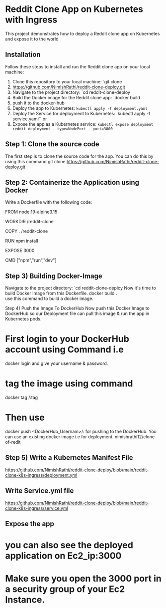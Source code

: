 # Reddit Clone App on Kubernetes with Ingress
This project demonstrates how to deploy a Reddit clone app on Kubernetes  and expose it to the world 

## Installation
Follow these steps to install and run the Reddit clone app on your local machine:

1) Clone this repository to your local machine: `git clone
2) https://github.com/NimishRathi/reddit-clone-deploy.git
3) Navigate to the project directory: `cd reddit-clone-deploy
4) Build the Docker image for the Reddit clone app: `docker build  .
5) push it to the docker-hub
6) Deploy the app to Kubernetes: `kubectl apply -f deployment.yaml`
1) Deploy the Service for deployment to Kubernetes: `kubectl apply -f service.yaml`` or
6) Expose the app as a Kubernetes service: `kubectl expose deployment reddit-deployment --type=NodePort --port=3000`

## Step 1: Clone the source code
The first step is to clone the source code for the app. You can do this by using this command 
git clone https://github.com/NimishRathi/reddit-clone-deploy.git

## Step 2: Containerize the Application using Docker
Write a Dockerfile with the following code:


FROM node:19-alpine3.15

WORKDIR /reddit-clone

COPY . /reddit-clone

RUN npm install 

EXPOSE 3000

CMD ["npm","run","dev"]


## Step 3) Building Docker-Image
Navigate to the project directory: `cd reddit-clone-deploy
Now it's time to build Docker Image from this Dockerfile. docker build .  
use this command to build a docker image.

Step 4) Push the Image To DockerHub
Now push this Docker Image to DockerHub so our Deployment file can pull this image & run the app in Kubernetes pods.

# First login to your DockerHub account using Command i.e
docker login 
and give your username & password.

# tag the image using command 
docker  tag <image-name> <dockerhub-username>/<repo-name>:tag  

# Then use 
docker push <DockerHub_Usernam>/<tagged-Imagename>:<actual-image-name> for pushing to the DockerHub.
You can use an existing docker image i.e  for deployment.
nimishrathi12/clone-of-redit


## Step 5) Write a Kubernetes Manifest File

https://github.com/NimishRathi/reddit-clone-deploy/blob/main/reddit-clone-k8s-ingress/deployment.yml

##        Write Service.yml file

 https://github.com/NimishRathi/reddit-clone-deploy/blob/main/reddit-clone-k8s-ingress/service.yml
 
  ##  Expose the app


# you can also see the deployed application on Ec2_ip:3000
# Make sure you open the 3000 port in a security group of your Ec2 Instance.




